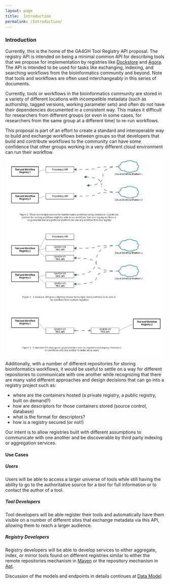 ```yaml
---
layout: page
title:  Introduction
permalink: /Introduction/
---
```

### Introduction
Currently, this is the home of the GA4GH Tool Registry API proposal. The registry API is intended on being a minimal common API for describing tools that we propose for implementation by registries like [Dockstore](https://www.dockstore.org/) and [Agora](https://github.com/broadinstitute/agora). The API is intended to be used for tasks like exchanging, indexing, and searching workflows from the bioinformatics community and beyond. Note that tools and workflows are often used interchangeably in this series of documents.

Currently, tools or workflows in the bioinformatics community are stored in a variety of different locations with incompatible metadata (such as authorship, tagged versions, working parameter sets) and often do not have their dependencies documented in a consistent way. This makes it difficult for researchers from different groups (or even in some cases, for researchers from the same group at a different time) to re-run workflows. 

This proposal is part of an effort to create a standard and interoperable way to build and exchange workflows between groups so that developers that build and contribute workflows to the community can have some confidence that other groups working in a very different cloud environment can run their workflow. 

![assets/trs.png](assets/trs.png)

Additionally, with a number of different repositories for storing bioinformatics workflows, it would be useful to settle on a way for different repositories to communicate with one another while recognizing that there are many valid different approaches and design decisions that can go into a registry project such as:


* where are the containers hosted (a private registry, a public registry, built on demand?)
* how are descriptors for those containers stored (source control, database)
* what is the format for descriptors?
* how is a registry secured (or not!) 

Our intent is to allow registries built with different assumptions to communicate with one another and be discoverable by third party indexing or aggregation services. 

#### Use Cases

##### Users

Users will be able to access a larger universe of tools while still having the ability to go to the authoritative source for a tool for full information or to contact the author of a tool.

##### Tool Developers

Tool developers will be able register their tools and automatically have them visible on a number of different sites that exchange metadata via this API, allowing them to reach a larger audience.

##### Registry Developers

Registry developers will be able to develop services to either aggregate, index, or mirror tools found on different registries similar to either the remote repositories mechanism in [Maven](https://maven.apache.org/guides/introduction/introduction-to-repositories.html) or the repository mechanism in [Apt](https://help.ubuntu.com/community/Repositories/CommandLine#Adding_Repositories).     


Discussion of the models and endpoints in details continues at [Data Model](../DataModel)

